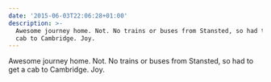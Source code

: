 ```yaml
---
date: '2015-06-03T22:06:28+01:00'
description: >-
  Awesome journey home. Not. No trains or buses from Stansted, so had to get a
  cab to Cambridge. Joy.
---
```

Awesome journey home. Not. No trains or buses from Stansted, so had to get a cab to Cambridge. Joy.
